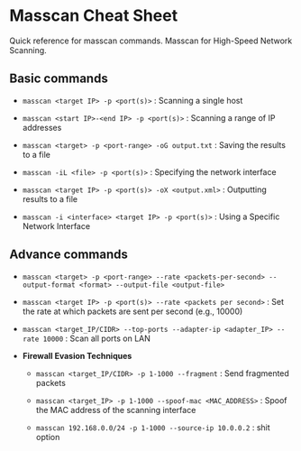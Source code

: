 # Masscan Cheat Sheet
Quick reference for masscan commands.
Masscan for High-Speed Network Scanning.

## Basic commands

- `masscan <target IP> -p <port(s)>` : Scanning a single host

- `masscan <start IP>-<end IP> -p <port(s)>` : Scanning a range of IP addresses

- `masscan <target> -p <port-range> -oG output.txt` : Saving the results to a file

- `masscan -iL <file> -p <port(s)>` : Specifying the network interface

- `masscan <target IP> -p <port(s)> -oX <output.xml>` : Outputting results to a file

- `masscan -i <interface> <target IP> -p <port(s)>` : Using a Specific Network Interface

## Advance commands

- `masscan <target> -p <port-range> --rate <packets-per-second> --output-format <format> --output-file <output-file>`

- `masscan <target IP> -p <port(s)> --rate <packets per second>` : Set the rate at which packets are sent per second (e.g., 10000)

- `masscan <target_IP/CIDR> --top-ports --adapter-ip <adapter_IP> --rate 10000` : Scan all ports on LAN

- **Firewall Evasion Techniques**
  - `masscan <target_IP/CIDR> -p 1-1000 --fragment` : Send fragmented packets
  
  - `masscan <target_IP> -p 1-1000 --spoof-mac <MAC_ADDRESS>` : Spoof the MAC address of the scanning interface

  - `masscan 192.168.0.0/24 -p 1-1000 --source-ip 10.0.0.2` : shit option 

